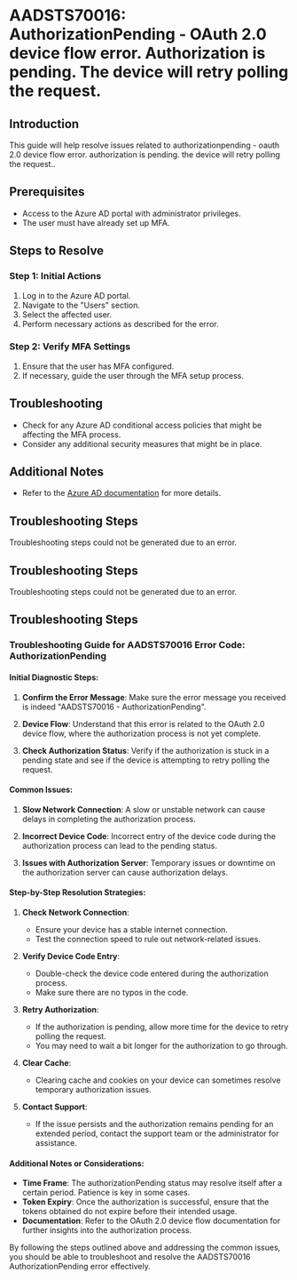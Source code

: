 # AADSTS70016: AuthorizationPending - OAuth 2.0 device flow error. Authorization is pending. The device will retry polling the request.

## Introduction
This guide will help resolve issues related to authorizationpending - oauth 2.0 device flow error. authorization is pending. the device will retry polling the request..

## Prerequisites
- Access to the Azure AD portal with administrator privileges.
- The user must have already set up MFA.

## Steps to Resolve

### Step 1: Initial Actions
1. Log in to the Azure AD portal.
2. Navigate to the "Users" section.
3. Select the affected user.
4. Perform necessary actions as described for the error.

### Step 2: Verify MFA Settings
1. Ensure that the user has MFA configured.
2. If necessary, guide the user through the MFA setup process.

## Troubleshooting
- Check for any Azure AD conditional access policies that might be affecting the MFA process.
- Consider any additional security measures that might be in place.

## Additional Notes
- Refer to the [Azure AD documentation](https://learn.microsoft.com/en-us/azure/active-directory/) for more details.


## Troubleshooting Steps
Troubleshooting steps could not be generated due to an error.

## Troubleshooting Steps
Troubleshooting steps could not be generated due to an error.

## Troubleshooting Steps
### Troubleshooting Guide for AADSTS70016 Error Code: AuthorizationPending

#### Initial Diagnostic Steps:
1. **Confirm the Error Message**: Make sure the error message you received is indeed "AADSTS70016 - AuthorizationPending".

2. **Device Flow**: Understand that this error is related to the OAuth 2.0 device flow, where the authorization process is not yet complete.

3. **Check Authorization Status**: Verify if the authorization is stuck in a pending state and see if the device is attempting to retry polling the request.

#### Common Issues:
1. **Slow Network Connection**: A slow or unstable network can cause delays in completing the authorization process.

2. **Incorrect Device Code**: Incorrect entry of the device code during the authorization process can lead to the pending status.

3. **Issues with Authorization Server**: Temporary issues or downtime on the authorization server can cause authorization delays.

#### Step-by-Step Resolution Strategies:
1. **Check Network Connection**:
    - Ensure your device has a stable internet connection.
    - Test the connection speed to rule out network-related issues.

2. **Verify Device Code Entry**:
    - Double-check the device code entered during the authorization process.
    - Make sure there are no typos in the code.

3. **Retry Authorization**:
    - If the authorization is pending, allow more time for the device to retry polling the request.
    - You may need to wait a bit longer for the authorization to go through.

4. **Clear Cache**:
    - Clearing cache and cookies on your device can sometimes resolve temporary authorization issues.

5. **Contact Support**:
    - If the issue persists and the authorization remains pending for an extended period, contact the support team or the administrator for assistance.

#### Additional Notes or Considerations:
- **Time Frame**: The authorizationPending status may resolve itself after a certain period. Patience is key in some cases.
- **Token Expiry**: Once the authorization is successful, ensure that the tokens obtained do not expire before their intended usage.
- **Documentation**: Refer to the OAuth 2.0 device flow documentation for further insights into the authorization process.

By following the steps outlined above and addressing the common issues, you should be able to troubleshoot and resolve the AADSTS70016 AuthorizationPending error effectively.